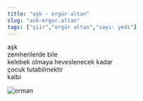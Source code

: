 ```yaml
---
title: "aşk - ergür altan"
slug: "ask-ergur.altan"
tags: ["şiir","ergür altan","sayı: yedi"]
---
```

aşk\
zemherilerde bile\
kelebek olmaya heveslenecek kadar\
çocuk tutabilmektir\
kalbi

![orman](/img/ky07_27_banuakin.jpg)
